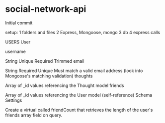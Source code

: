 # social-network-api

Initial commit

setup:
1 folders and files
2 Express, Mongoose, mongo
3 db
4 express calls

USERS
User

username

String
Unique
Required
Trimmed
email

String
Required
Unique
Must match a valid email address (look into Mongoose's matching validation)
thoughts

Array of \_id values referencing the Thought model
friends

Array of \_id values referencing the User model (self-reference)
Schema Settings

Create a virtual called friendCount that retrieves the length of the user's friends array field on query.
